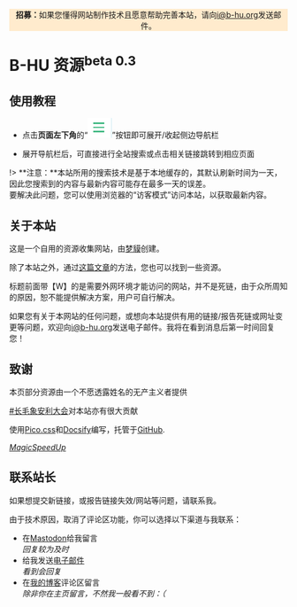 <p style="background-color: blanchedalmond;padding: auto;text-align: center;"><b>招募：</b>如果您懂得网站制作技术且愿意帮助完善本站，请向<a href="mailto:i@b-hu.org" target="_blank">i@b-hu.org</a>发送邮件。</p>

<h1>B-HU 资源<sup>beta 0.3</sup></h1>

## 使用教程

- 点击**页面左下角**的“![](./requirements/1.png)”按钮即可展开/收起侧边导航栏

- 展开导航栏后，可直接进行全站搜索或点击相关链接跳转到相应页面

!> **注意：**本站所用的搜索技术是基于本地缓存的，其默认刷新时间为一天，因此您搜索到的内容与最新内容可能存在最多一天的误差。<br/>
要解决此问题，您可以使用浏览器的“访客模式”访问本站，以获取最新内容。

## 关于本站

这是一个自用的资源收集网站，由[梦貘](https://mo.b-hu.org/)创建。

除了本站之外，通过[这篇文章](http://mo.b-hu.org/getzy/)的方法，您也可以找到一些资源。

标题前面带【W】的是需要外网环境才能访问的网站，并不是死链，由于众所周知的原因，恕不能提供解决方案，用户可自行解决。

如果您有关于本网站的任何问题，或想向本站提供有用的链接/报告死链或网址变更等问题，欢迎向<a href="mailto:i@b-hu.org" target="_blank">i@b-hu.org</a>发送电子邮件。我将在看到消息后第一时间回复您！

## 致谢

本页部分资源由一个不愿透露姓名的无产主义者提供

[#长毛象安利大会](https://alive.bar/tags/%E9%95%BF%E6%AF%9B%E8%B1%A1%E5%AE%89%E5%88%A9%E5%A4%A7%E4%BC%9A)对本站亦有很大贡献

使用[Pico.css](https://picocss.com/)和[Docsify](https://docsify.js.org/)编写，托管于[GitHub](https://github.com/Mengmo03/sources).

*[MagicSpeedUp](./guide/magicspeedup.md)*

## 联系站长

如果想提交新链接，或报告链接失效/网站等问题，请联系我。

由于技术原因，取消了评论区功能，你可以选择以下渠道与我联系：

- 在[Mastodon](https://alive.bar/@meomo)给我留言<br/>*回复较为及时*
- 给我发送[电子邮件](mailto:i@b-hu.org)<br/>*看到会回复*
- 在[我的博客](https://mo.b-hu.org/)评论区留言<br/>*除非你在主页留言，不然我一般看不到：（*